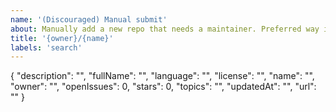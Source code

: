 ```yaml
---
name: '(Discouraged) Manual submit'
about: Manually add a new repo that needs a maintainer. Preferred way is to use the web
title: '{owner}/{name}'
labels: 'search'
---
```


{
"description": "",
"fullName": "",
"language": "",
"license": "",
"name": "",
"owner": "",
"openIssues": 0,
"stars": 0,
"topics": "",
"updatedAt": "",
"url": ""
}
